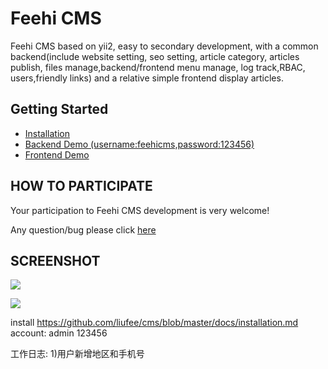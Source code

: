 Feehi CMS
===============================
Feehi CMS based on yii2, easy to secondary development, with a common backend(include website setting, seo setting, article category, articles publish, files manage,backend/frontend menu manage, log track,RBAC, users,friendly links) and a relative simple frontend display articles.


Getting Started
---------------

* [Installation](docs/installation.md)
* [Backend Demo (username:feehicms,password:123456)](http://demo.cms.feehi.com/admin)
* [Frontend Demo](http://demo.cms.feehi.com)

HOW TO PARTICIPATE
---------

Your participation to Feehi CMS development is very welcome!

Any question/bug please click [here](http://www.github.com/liufee/cms/issues)

SCREENSHOT
---------

![](docs/backend.png)

![](docs/frontend.png)

install
https://github.com/liufee/cms/blob/master/docs/installation.md
account:
admin
123456


工作日志:
1)用户新增地区和手机号
